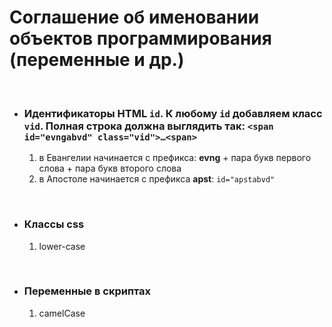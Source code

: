 # Соглашение об именовании объектов программирования (переменные и др.)
<br>

- ### Идентификаторы HTML `id`. К любому `id` добавляем класс `vid`. Полная строка должна выглядить так: `<span id="evngabvd" class="vid">…<span>`


	1. в Евангелии начинается с префикса: **evng** + пара букв первого слова + пара букв второго слова
	2. в Апостоле начинается с префикса **apst**: `id="apstabvd"`
<br>

- ### Классы css
	1. lower-case
<br>


- ### Переменные в скриптах
	1. camelCase
	
<br>


